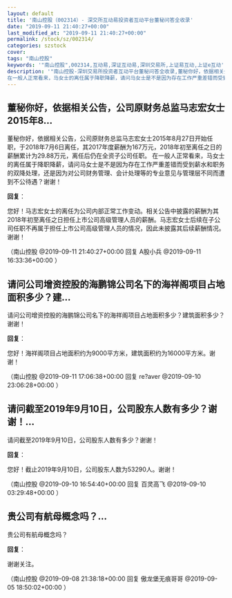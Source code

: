 ```yaml
---
layout: default
title: '南山控股（002314）- 深交所互动易投资者互动平台董秘问答全收录'
date: "2019-09-11 21:40:27+00:00"
last_modified_at: "2019-09-11 21:40:27+00:00"
permalink: /stock/sz/002314/
categories: szstock
cover: 
tags: "南山控股"
keywords: '"南山控股",002314,互动易,深证互动易,深圳交易所,上证易互动,上证e互动'
description: '"南山控股-深圳交易所投资者互动平台董秘问答全收录,董秘你好，依据相关公告，公司原财务总监马志宏女士2015年8月27日开始任职，于2018年7月6日离任，其2017年度薪酬为167万元，2018年初至离任之日的薪酬累计为29.88万元，离任后仍在全资子公司任职。
在一般人正常看来，马女士的离任属于降职降薪，请问马女士是不是因为存在工作严重差错而受到薪水和职务的双降处理，还是因为对公司财务管理、会计处理等的专业意见与管理层不同而遭到不公待遇？谢谢！"'
---
```


## 董秘你好，依据相关公告，公司原财务总监马志宏女士2015年8...

董秘你好，依据相关公告，公司原财务总监马志宏女士2015年8月27日开始任职，于2018年7月6日离任，其2017年度薪酬为167万元，2018年初至离任之日的薪酬累计为29.88万元，离任后仍在全资子公司任职。
在一般人正常看来，马女士的离任属于降职降薪，请问马女士是不是因为存在工作严重差错而受到薪水和职务的双降处理，还是因为对公司财务管理、会计处理等的专业意见与管理层不同而遭到不公待遇？谢谢！

**回复**：

您好！马志宏女士的离任为公司内部正常工作变动。相关公告中披露的薪酬为其2018年初至离任之日担任上市公司高级管理人员的薪酬。马志宏女士后续在子公司任职不再属于担任上市公司高级管理人员的情况，因此未披露其后续薪酬情况。谢谢！ 

（南山控股  @2019-09-11 21:40:27+00:00 回复 A股小兵  @2019-09-11 16:33:36+00:00 ）

## 请问公司增资控股的海鹏锦公司名下的海祥阁项目占地面积多少？建...

请问公司增资控股的海鹏锦公司名下的海祥阁项目占地面积多少？建筑面积多少？谢谢！

**回复**：

您好！海祥阁项目占地面积约为9000平方米，建筑面积约为16000平方米。谢谢！ 

（南山控股  @2019-09-11 17:06:38+00:00 回复 re?aver  @2019-09-10 23:06:28+00:00 ）

## 请问截至2019年9月10日，公司股东人数有多少？谢谢！...

请问截至2019年9月10日，公司股东人数有多少？谢谢！

**回复**：

您好！截止2019年9月10日，公司股东人数为53290人。谢谢！ 

（南山控股  @2019-09-10 16:54:40+00:00 回复 百灵高飞  @2019-09-10 03:29:48+00:00 ）

## 贵公司有航母概念吗？...

贵公司有航母概念吗？

**回复**：

谢谢关注。 

（南山控股  @2019-09-08 21:38:18+00:00 回复 傲龙堡无痕哥哥  @2019-09-05 18:50:02+00:00 ）

